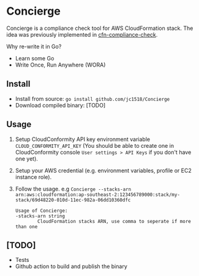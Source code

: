 # Concierge

Concierge is a compliance check tool for AWS CloudFormation stack. The idea was previously implemented in [cfn-compliance-check](https://github.com/jc1518/cfn-compliance-check).

Why re-write it in Go?

- Learn some Go
- Write Once, Run Anywhere (WORA)

## Install

- Install from source: `go install github.com/jc1518/Concierge`
- Download compiled binary: [TODO]

## Usage

1. Setup CloudConformity API key environment variable `CLOUD_CONFORMITY_API_KEY` (You should be able to create one in CloudConformity console `User settings > API Keys` if you don't have one yet).

2. Setup your AWS credential (e.g. environment variables, profile or EC2 instance role).

3. Follow the usage. e.g `Concierge --stacks-arn arn:aws:cloudformation:ap-southeast-2:123456789000:stack/my-stack/69d48220-010d-11ec-982a-06dd10360dfc`

   ```
   Usage of Concierge:
   -stacks-arn string
           CloudFormation stacks ARN, use comma to seperate if more than one
   ```

## [TODO]

- Tests
- Github action to build and publish the binary
